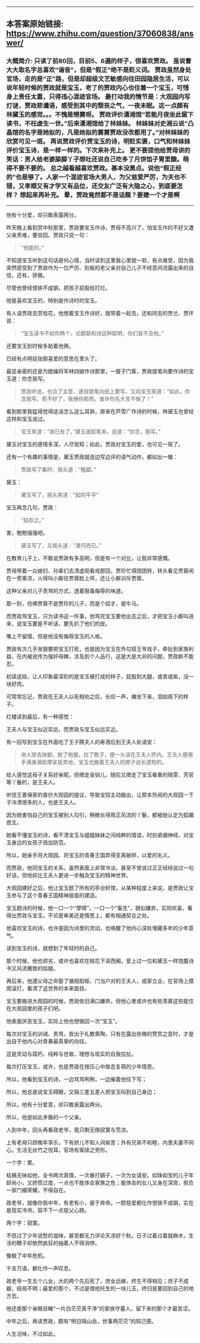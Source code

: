 ----------------------------------------
## 本答案原始链接: https://www.zhihu.com/question/37060838/answer/
### 大概简介: 只读了前80回，目前5、6遍的样子，很喜欢贾政。 虽说曹大大取名字总喜欢“谐音”，但是“假正”绝不是贬义词。 贾政虽然身处官场，走的是“正”路，但是却超级文艺敏感向往田园隐居生活，可以说年轻时候的贾政就是宝玉，老了的贾政内心也住着一个宝玉，可惜身上责任太重，只得违心混迹官场。 最打动我的情节是：大观园内写灯谜，贾政悲谶语，感受到其中的颓丧之气，一夜未眠。这一点颇有林黛玉的感觉。。。不愧是甥舅呀。 贾政评价潇湘馆“若能月夜坐此窗下读书，不枉虚生一世。”后来潇湘馆给了林妹妹。 林妹妹对史湘云说”凸晶馆的名字是她拟的，凡是她拟的舅舅贾政没改都用了。”对林妹妹的欣赏可见一斑。 再说贾政评价贾宝玉的诗，明贬实褒，口气和林妹妹评价宝玉诗，是一样一样的。下次来补充上。 更不要提他给贾母讲的笑话：男人给老婆舔脚丫子想吐还说自己吃多了月饼馅子胃里酸。萌得不要不要的。 总之越看越喜欢贾政。基本没黑点。说他“假正经的”也是够了。人家一个混迹官场大男人，为父慈爱严厉，为夫也不错，又孝顺又有才学又有品位，还交友广泛有大隐之心，到底要怎样？ 想起来再补充。 晕，贾政竟然都不是话题？要建一个才是啊
----------------------------------------
他有十分爱，却只敢表露两分。

昨天晚上看到赏中秋那里，贾政要宝玉作诗，贾母不高兴了，怕宝玉作的不好又遭父亲责难，要驳回。贾政只说一句：

> “他能的。”

不知道宝玉听到这句话是何心情，当时读到这里我心里就一软，有点难受，因为我突然感受到了贾政作为一位严厉、刻板的老父亲对自己儿子不经意间流露出来的自信，还有，骄傲。

尽管他曾经恨铁不成钢，把孩子屁股给打烂。

他是喜欢宝玉的，特别是作诗时的宝玉。

有人请贾政去赏桂花，他想着宝玉作诗好，就带着一起去，还和同去的贾兰、贾环说：

> “宝玉读书不如你两个，论题联和诗这种聪明，你们皆不及他。”

还要宝玉到时候多助着他俩。

已经有点明目张胆喜爱的意思在里头了。

最显亲密的还是为姽婳将军林四娘作诗那里，一屋子门客，贾政提笔向要作诗的宝玉道：你念我写。

> 贾政听说，也合了主意，遂自提笔向纸上要写，又向宝玉笑道：“如此，你念我写。若不好了，我捶你那肉。谁许你先大言不惭了！”

看到那里我猛得觉得这话怎么这么耳熟，原来在芦雪广作诗的时候，林黛玉也曾经这样和宝玉说过。

> 宝玉笑道：“我已有了。”黛玉提起笔来，说道：“你念，我写。”

黛玉对宝玉的感情多深，人尽皆知；如此，贾政对宝玉的爱，也可见一斑了。

还有一个有趣的事情是，黛玉贾政就连边写边评的语气动作，都如出一辙：

> 贾政写了看时，摇头道：“粗鄙。”

黛玉：

> 黛玉写了，摇头笑道：“起的平平”

宝玉再念几句，贾政：

> “姑存之。”

害，勉勉强强吧。

> 黛玉写了，又摇头道：“凑巧而已。”




在教育儿子上，不敢说贾政有多高明，但是有一个对比，让我非常感慨。

贾母带着一众媳妇、孙辈们去清虚观看戏那回，贾珍忙得团团转，转头看见贾蓉闲在一旁乘凉，火得叫小厮往贾蓉脸上啐，还让小厮训斥贾蓉。

这种父亲对儿子责骂的方式，透着狠毒侮辱的味道。

那一刻，仿佛贾蓉不是贾珍的儿子，而是个奴才，是牛马。

而贾政骂宝玉，只为读书这一件事，他骂完宝玉要他出去之后，才把宝玉小厮叫进来，说宝玉要是不听话，要先扒了他们的皮。

嘴上不留情，但是他没有侮辱宝玉的人格。

贾政有次几乎发狠要把宝玉打死，也是因为宝玉在外勾搭王爷戏子，牵扯到家族利益，在内被讹传为强奸母婢，涉及到个人品行，这是大是大非的问题，贾政断不能忍。

初读这段，让人印象最深刻的是宝玉被打成的样子，屁股到大腿，或青或紫，没一块好肉。

可常常忘记，贾政在王夫人以死相劝之后，长叹一声，瘫坐下来，泪如雨下的样子。




红楼读到最后，有一种感觉：

王夫人与宝玉似近实远，而贾政与宝玉似远实近。

有一回写到宝玉在外面吃了王子腾夫人的寿酒后到王夫人处请安：

> 命人除去抹额，脱了袍服，拉了靴子，便一头滚在王夫人怀内。王夫人便用手满身满脸摩挲抚弄他，宝玉也搬着王夫人的脖子说长道短的。

给人感觉这母子关系好亲昵，但撵走金钏儿，随后又撵走了宝玉看重的晴雯、芳官等丫鬟的，是王夫人。

听信王善保家的查抄大观园的提议，导致宝钗主动搬出，让原本热闹的大观园一下子冷清很多的人，也是王夫人。

因为她害怕自己的宝玉被别人勾引，稍微长得周正风流的丫鬟，都被她认定为狐媚惑主。

她看不懂宝玉的诗，看不清宝玉与姐姐妹妹之间纯粹的情谊，时刻紧绷神经，对宝玉身边的女孩子倍加防范。

所以，她亲手将大观园、将宝玉的青春王国弄得支离破碎，以爱的名义。

而贾政，他同宝玉的关系，虽然表面上非常冷淡，甚至不曾说过正正经经说过一句好话，但他却比王夫人更进一步触及宝玉的精神世界。

大观园建好之后，他让宝玉题了所有的亭台轩馆，从某种程度上来说，是贾政让宝玉参与了这个青春王国精神层面的建造。

宝玉题诗的时候，他一口一个“孽障”，一口一个“畜生”，貌似嫌弃，实则欢喜，看得出贾政与宝玉，不论是审美还是情思上，都有相通契合之处。

他喜欢宝玉的诗，也许是因为诗里的灵动，也唤醒了他内心深处埋藏多年的少年意气。

读到宝玉的诗，就想到了年轻时的自己。

那个时候，他也顽劣，或许也喜欢在桃花下读西厢，爱上过一位和黛玉一样饱腹诗书又风流雅致的姑娘。

再后来，他遵父母之命娶了循规蹈矩、门当户对的王夫人，成家立业，在官场上摸爬滚打，看清了这世界的本来面目。

宝玉要搬进大观园的时候，贾政依旧满口嫌弃，但他心里或许也有些羡慕这些能住在大观园里的孩子们吧。

他表面厌恶宝玉，实际上他也想做回一次“宝玉”。

每次对宝玉的训诫、责骂，皆出于礼教熏陶，只有在露出些微的赞赏之意时，才是出自于他内心对青春最真挚的向往。

这是灵动与腐朽、纯粹与世故、理想与现实的自我拉扯。

每次打压宝玉，或许，也是贾政在按压心中故态复萌的少年情思。

所以，他看到宝玉的诗，一边骂骂咧咧，一边催着他往下写；

所以，他总是说宝玉碍眼，又隔三差五差人把宝玉叫到自己身边；

所以，他有十分爱意，却只敢表露出两分。

所以，他是如此矛盾的一个父亲。

人到中年，回头再看政老爷，竟只剩无限寂寞与荒凉。

上有老母只顾晚年享乐，下有娇儿不知人间疾苦；外有兄弟不和睦，内里夫妻不同心。生活无丝竹之悦耳，官场有案牍之劳形。

一个字：累。

枯槁无味如他，全书两次真情，一次暴打嫡子，一次为女请安。如珠如宝的儿子年龄尚小，又娇惯过度，一点也不能体会家族之危；能体会的女儿又身在深宫，担负一家门楣荣耀，不得自在。

政老爷，就像你我中年，有老有小，疲于奔命。一腔慈爱都化作恨铁不成钢，实在是现实冷冽，容不下一点慈父心肠。

两个字：寂寞。

不但过了少年说愁的滋味，甚至都无力评论天凉好个秋。日子过着过着就麻木，生活的鞭子却依然疯狂的抽着人不得消停。

像极了中年危机。

千言万语，都化作一声叹息。

政老爷一生五个儿女，大的两个先后死了，庶女远嫁，终生不得相见；庶子不成器，结局不明；最爱的那个，不过是借他托生的一块儿玉，终归是要回到自己的地方去。

他还是那个亲眼目睹“一片白茫茫真干净”的家族守墓人，留下来的那个才最苦涩。

中年之后，再读贾政，颇有“明日隔山岳，世事两茫茫”的知己感。

人生况味，不过如此。